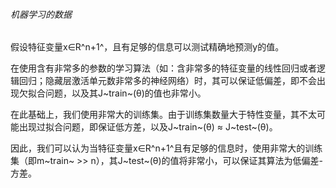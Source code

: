 ###### 机器学习的数据    

假设特征变量x∈R^n+1^，且有足够的信息可以测试精确地预测y的值。   

在使用含有非常多的参数的学习算法（如：含非常多的特征变量的线性回归或者逻辑回归；隐藏层激活单元数非常多的神经网络）时，其可以保证低偏差，即不会出现欠拟合问题，以及其J~train~(θ)的值也非常小。    

在此基础上，我们使用非常大的训练集。由于训练集数量大于特性变量，其不太可能出现过拟合问题，即保证低方差，以及J~train~(θ) ≈ J~test~(θ)。  

因此，我们可以认为当特征变量x∈R^n+1^且有足够的信息时，使用非常大的训练集（即m~train~ >> n），其J~test~(θ)的值将非常小，可以保证其算法为低偏差-方差。
